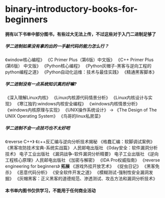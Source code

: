# binary-introductory-books-for-beginners



#### 拥有以下书单中部分图书，有些过大无法上传，不过这些对于入门二进制足够了



##### **学二进制如果没有拿的出的一手敲代码的能力怎么行？**

《window核心编程》
《C Primer Plus（第6版）中文版》
《C++ Primer Plus (第6版） 中文版》
《Python核心编程》
《Python灰帽子-黑客与逆向工程的python编程之道》
《Python自动化运维：技术与最佳实践》
《精通黑客脚本》

##### **学二进制没有一点系统知识真的好嘛?**

《深入理解Linux内核》
《Linux内核源代码情景分析》
《Linux内核设计与实现》
《寒江独钓:windows内核安全编程》
《windows内核情景分析》
《windows内核原理与实现》
《UNIX操作系统设计》 -> 《The Design of The UNIX Operating System》
《鸟哥的linux私房菜》

##### **学二进制不会一点技巧也不太好吧**

《reverse C++》
《c++反汇编与逆向分析技术揭秘
《格蠢汇编：软脚调试案例》
《黑客攻防技术宝典-系统实战篇》 人民邮电出版社
《0day安全：软件漏洞分析技术》 电子工业出版社
《漏洞战争-软件漏洞分析精要》 电子工业出版社
《逆向工程核心原理》人民邮电出版社
《加密与解密》
《IDA Pro权威指南》
《reverse engineering for beginners》
**拓展**
《游戏外挂开放艺术》
《捉虫日记》
《黑客免杀》
《恶意代码分析》
《安全软件开发之道》
《模糊测试-强制性安全漏洞发掘》
《灰帽黑客：正义黑客的道德规范、渗透测试、攻击方法和漏洞分析技术》



#### 本书单内图书仅供学习，不能用于任何商业活动